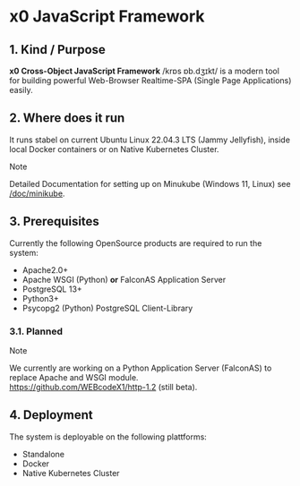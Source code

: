# x0 JavaScript Framework

## 1. Kind / Purpose

**x0 Cross-Object JavaScript Framework** /krɒs ɒb.dʒɪkt/  is a modern tool for building powerful Web-Browser Realtime-SPA (Single Page Applications) easily.

## 2. Where does it run

It runs stabel on current Ubuntu Linux 22.04.3 LTS (Jammy Jellyfish), inside local Docker containers or on Native Kubernetes Cluster.

>[!NOTE]
> Detailed Documentation for setting up on Minukube (Windows 11, Linux) see [/doc/minikube](/doc/minikube).

## 3. Prerequisites

Currently the following OpenSource products are required to run the system:

- Apache2.0+
- Apache WSGI (Python) **or** FalconAS Application Server
- PostgreSQL 13+
- Python3+
- Psycopg2 (Python) PostgreSQL Client-Library

### 3.1. Planned

>[!NOTE]
> We currently are working on a Python Application Server (FalconAS) to replace Apache and WSGI module.<br>
> https://github.com/WEBcodeX1/http-1.2 (still beta).

## 4. Deployment

The system is deployable on the following plattforms:

- Standalone
- Docker
- Native Kubernetes Cluster

